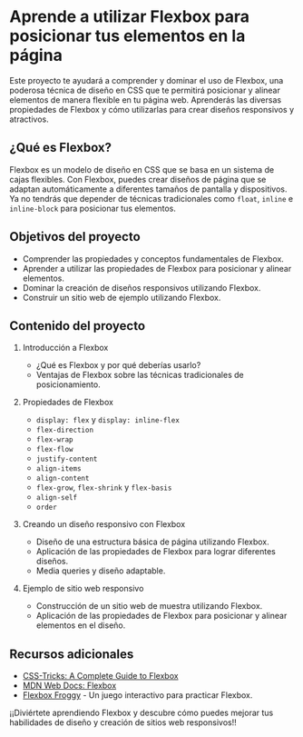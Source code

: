 # Aprende a utilizar Flexbox para posicionar tus elementos en la página

Este proyecto te ayudará a comprender y dominar el uso de Flexbox, una poderosa técnica de diseño en CSS que te permitirá posicionar y alinear elementos de manera flexible en tu página web. Aprenderás las diversas propiedades de Flexbox y cómo utilizarlas para crear diseños responsivos y atractivos.

## ¿Qué es Flexbox?

Flexbox es un modelo de diseño en CSS que se basa en un sistema de cajas flexibles. Con Flexbox, puedes crear diseños de página que se adaptan automáticamente a diferentes tamaños de pantalla y dispositivos. Ya no tendrás que depender de técnicas tradicionales como `float`, `inline` e `inline-block` para posicionar tus elementos.

## Objetivos del proyecto

- Comprender las propiedades y conceptos fundamentales de Flexbox.
- Aprender a utilizar las propiedades de Flexbox para posicionar y alinear elementos.
- Dominar la creación de diseños responsivos utilizando Flexbox.
- Construir un sitio web de ejemplo utilizando Flexbox.

## Contenido del proyecto

1. Introducción a Flexbox
   - ¿Qué es Flexbox y por qué deberías usarlo?
   - Ventajas de Flexbox sobre las técnicas tradicionales de posicionamiento.

2. Propiedades de Flexbox
   - `display: flex` y `display: inline-flex`
   - `flex-direction`
   - `flex-wrap`
   - `flex-flow`
   - `justify-content`
   - `align-items`
   - `align-content`
   - `flex-grow`, `flex-shrink` y `flex-basis`
   - `align-self`
   - `order`

3. Creando un diseño responsivo con Flexbox
   - Diseño de una estructura básica de página utilizando Flexbox.
   - Aplicación de las propiedades de Flexbox para lograr diferentes diseños.
   - Media queries y diseño adaptable.

4. Ejemplo de sitio web responsivo
   - Construcción de un sitio web de muestra utilizando Flexbox.
   - Aplicación de las propiedades de Flexbox para posicionar y alinear elementos en el diseño.

## Recursos adicionales

- [CSS-Tricks: A Complete Guide to Flexbox](https://css-tricks.com/snippets/css/a-guide-to-flexbox/)
- [MDN Web Docs: Flexbox](https://developer.mozilla.org/en-US/docs/Learn/CSS/CSS_layout/Flexbox)
- [Flexbox Froggy](https://flexboxfroggy.com/) - Un juego interactivo para practicar Flexbox.

¡¡Diviértete aprendiendo Flexbox y descubre cómo puedes mejorar tus habilidades de diseño y creación de sitios web responsivos!!